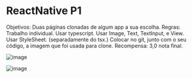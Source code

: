# ReactNative P1

Objetivos:
Duas páginas clonadas de algum app a sua escolha.
Regras:
Trabalho individual.
Usar typescript.
Usar Image, Text, TextInput, e View.
Usar StyleSheet. (separadamente do tsx.)
Colocar no git, junto com o seu código, a imagem que foi usada para clone.
Recompensa:
3,0 nota final.


![image](https://github.com/Pabullo-M/p1-ReactNative/assets/162758805/d7c4f29f-6e2c-4ef2-af70-b42d85ecfead)

![image](https://github.com/Pabullo-M/p1-ReactNative/assets/162758805/86fd9783-ba05-4193-a7ad-f9c70f0638df)
